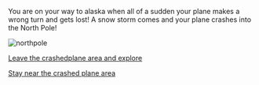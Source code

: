 You are on your way to alaska when all of a sudden your plane makes a wrong turn and gets lost! A snow storm comes and your plane crashes into the North Pole!

![northpole](https://images.cruisecritic.com/image/18699320/north-pole-cruises-your-guide-to-arctic-trips-to-the-north-pole_600x400_21.jpg)

[Leave the crashedplane area and explore](explore.md)

[Stay near the crashed plane area](hypo.md)